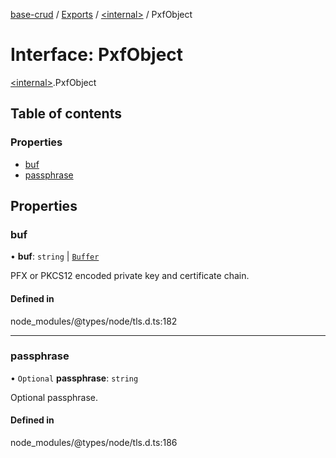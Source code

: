 [base-crud](../README.md) / [Exports](../modules.md) / [\<internal\>](../modules/internal_.md) / PxfObject

# Interface: PxfObject

[\<internal\>](../modules/internal_.md).PxfObject

## Table of contents

### Properties

- [buf](internal_.PxfObject.md#buf)
- [passphrase](internal_.PxfObject.md#passphrase)

## Properties

### buf

• **buf**: `string` \| [`Buffer`](internal_.Buffer.md)

PFX or PKCS12 encoded private key and certificate chain.

#### Defined in

node_modules/@types/node/tls.d.ts:182

___

### passphrase

• `Optional` **passphrase**: `string`

Optional passphrase.

#### Defined in

node_modules/@types/node/tls.d.ts:186

